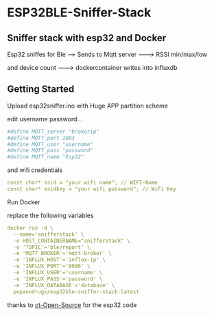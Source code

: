 # ESP32BLE-Sniffer-Stack

## Sniffer stack with esp32 and Docker

Esp32 sniffes for Ble --> Sends to Mqtt server ---> RSSI min/max/low 

and device count ---> dockercontainer writes into influxdb


## Getting Started

Upload esp32sniffer.ino with Huge APP partition scheme

edit username password...
```yaml
#define MQTT_server "brokerip"
#define MQTT_port 1883
#define MQTT_user "username"
#define MQTT_pass "password"
#define MQTT_name "Esp32"
```
and wifi credentials
```yaml
const char* ssid = "your wifi name"; // WIFI-Name
const char* ssidkey = "your wifi password"; // WiFi Key
```

Run Docker 

replace the following variables

```yaml
docker run -d \
  --name='snifferstack' \
  -e HOST_CONTAINERNAME="snifferstack" \
  -e 'TOPIC'='ble/report' \
  -e 'MQTT_BROKER'='mqtt-broker' \
  -e 'INFLUX_HOST'='influx-ip' \
  -e 'INFLUX_PORT'='8086' \
  -e 'INFLUX_USER'='username' \
  -e 'INFLUX_PASS'='password' \
  -e 'INFLUX_DATABASE'='database' \
  pepaondrugs/esp32ble-sniffer-stack:latest
  ```


thanks to [ct-Open-Source](https://github.com/ct-Open-Source/esp32-bt-mqtt-scanner/blob/fb5163728d1f0f77dccba8ccc45dc972ff15c33b/Bluetooth-MQTT.ino) for the esp32 code
